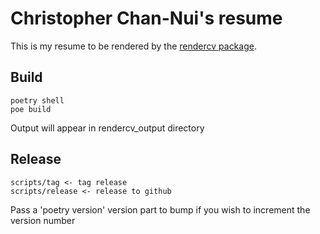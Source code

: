 # Christopher Chan-Nui's resume

This is my resume to be rendered by the [rendercv package](https://pypi.org/project/rendercv/).

## Build

    poetry shell
    poe build

Output will appear in rendercv_output directory

## Release

    scripts/tag <- tag release
    scripts/release <- release to github

Pass a 'poetry version' version part to bump if you wish to increment the version number

